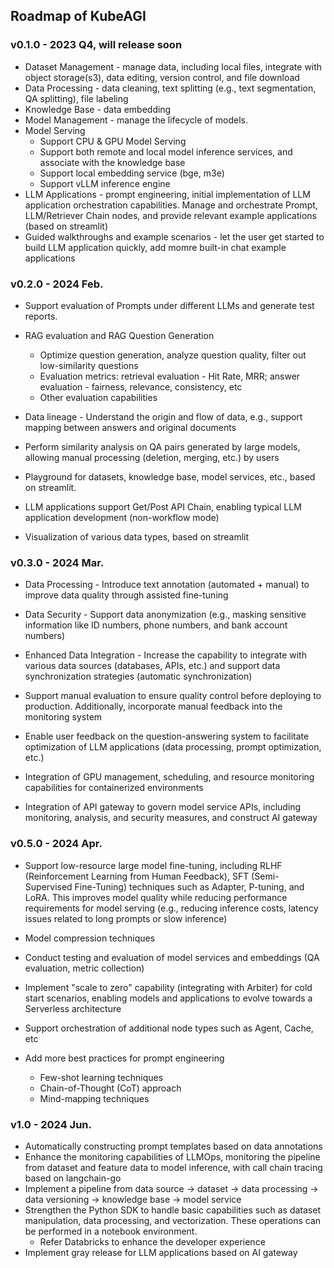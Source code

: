 ## Roadmap of KubeAGI

### v0.1.0 - 2023 Q4, will release soon

* Dataset Management - manage data, including local files, integrate with object storage(s3), data editing, version control, and file download
* Data Processing - data cleaning, text splitting (e.g., text segmentation, QA splitting), file labeling
* Knowledge Base - data embedding
* Model Management - manage the lifecycle of models.
* Model Serving
  - Support CPU & GPU Model Serving
  - Support both remote and local model inference services, and associate with the knowledge base
  - Support local embedding service (bge, m3e)
  - Support vLLM inference engine
* LLM Applications - prompt engineering, initial implementation of LLM application orchestration capabilities. Manage and orchestrate Prompt, LLM/Retriever Chain nodes, and provide relevant example applications (based on streamlit)
* Guided walkthroughs and example scenarios - let the user get started to build LLM application quickly, add momre built-in chat example applications

### v0.2.0 - 2024 Feb.
* Support evaluation of Prompts under different LLMs and generate test reports.
* RAG evaluation and RAG Question Generation
  - Optimize question generation, analyze question quality, filter out low-similarity questions
  - Evaluation metrics: retrieval evaluation - Hit Rate, MRR; answer evaluation - fairness, relevance, consistency, etc
  - Other evaluation capabilities

* Data lineage - Understand the origin and flow of data, e.g., support mapping between answers and original documents
* Perform similarity analysis on QA pairs generated by large models, allowing manual processing (deletion, merging, etc.) by users
* Playground for datasets, knowledge base, model services, etc., based on streamlit.
* LLM applications support Get/Post API Chain, enabling typical LLM application development (non-workflow mode)
* Visualization of various data types, based on streamlit

### v0.3.0 - 2024 Mar.
* Data Processing - Introduce text annotation (automated + manual) to improve data quality through assisted fine-tuning

* Data Security - Support data anonymization (e.g., masking sensitive information like ID numbers, phone numbers, and bank account numbers)

* Enhanced Data Integration - Increase the capability to integrate with various data sources (databases, APIs, etc.) and support data synchronization strategies (automatic synchronization)

* Support manual evaluation to ensure quality control before deploying to production. Additionally, incorporate manual feedback into the monitoring system

* Enable user feedback on the question-answering system to facilitate optimization of LLM applications (data processing, prompt optimization, etc.)

* Integration of GPU management, scheduling, and resource monitoring capabilities for containerized environments

* Integration of API gateway to govern model service APIs, including monitoring, analysis, and security measures, and construct AI gateway


### v0.5.0 - 2024 Apr.
* Support low-resource large model fine-tuning, including RLHF (Reinforcement Learning from Human Feedback), SFT (Semi-Supervised Fine-Tuning) techniques such as Adapter, P-tuning, and LoRA. This improves model quality while reducing performance requirements for model serving (e.g., reducing inference costs, latency issues related to long prompts or slow inference)
* Model compression techniques
* Conduct testing and evaluation of model services and embeddings (QA evaluation, metric collection)

* Implement "scale to zero" capability (integrating with Arbiter) for cold start scenarios, enabling models and applications to evolve towards a Serverless architecture

* Support orchestration of additional node types such as Agent, Cache, etc

* Add more best practices for prompt engineering
  - Few-shot learning techniques
  - Chain-of-Thought (CoT) approach
  - Mind-mapping techniques

### v1.0 - 2024 Jun.
* Automatically constructing prompt templates based on data annotations
* Enhance the monitoring capabilities of LLMOps, monitoring the pipeline from dataset and feature data to model inference, with call chain tracing based on langchain-go
* Implement a pipeline from data source -> dataset -> data processing -> data versioning -> knowledge base -> model service
* Strengthen the Python SDK to handle basic capabilities such as dataset manipulation, data processing, and vectorization. These operations can be performed in a notebook environment.
  - Refer Databricks to enhance the developer experience
* Implement gray release for LLM applications based on AI gateway

